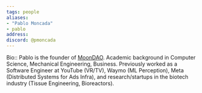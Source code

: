 ```yaml
---
tags: people
aliases:
- "Pablo Moncada"
- pablo
address: 
discord: @pmoncada
---
```

Bio:: Pablo is the founder of [MoonDAO](reference/MoonDAO.md). Academic background in Computer Science, Mechanical Engineering, Business. Previously worked as a Software Engineer at YouTube (VR/TV), Waymo (ML Perception), Meta (Distributed Systems for Ads Infra), and research/startups in the biotech industry (Tissue Engineering, Bioreactors).